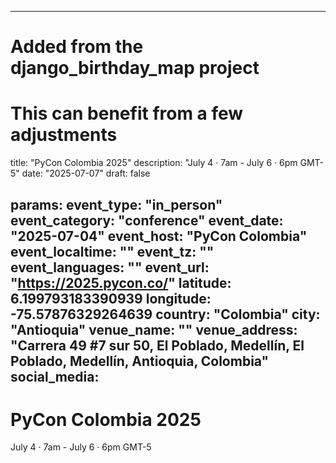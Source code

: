 
---
# Added from the django_birthday_map project
# This can benefit from a few adjustments
title: "PyCon Colombia 2025"
description: "July 4 · 7am - July 6 · 6pm GMT-5"
date: "2025-07-07"
draft: false

params:
  event_type: "in_person"
  event_category: "conference"
  event_date: "2025-07-04"
  event_host: "PyCon Colombia"
  event_localtime: ""
  event_tz: ""
  event_languages: ""
  event_url: "https://2025.pycon.co/"
  latitude: 6.199793183390939
  longitude: -75.57876329264639
  country: "Colombia"
  city: "Antioquia"
  venue_name: ""
  venue_address: "Carrera 49 #7 sur 50, El Poblado, Medellín, El Poblado, Medellín, Antioquia, Colombia"
  social_media:
---

# PyCon Colombia 2025

July 4 · 7am - July 6 · 6pm GMT-5

